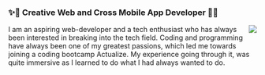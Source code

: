 ### ✨🐢 Creative Web and Cross Mobile App Developer 🚀✨

<img align="right" src="https://github-readme-stats.vercel.app/api?username=ahsanplusplus&show_icons=true&icon_color=0366d6&text_color=24292e&bg_color=ffffff&hide_title=true" />

I am an aspiring web-developer and a tech enthusiast who has always been interested in breaking into the tech field. Coding and programming have always been one of my greatest passions, which led me towards joining a coding bootcamp Actualize. My experience going through it, was quite immersive as I learned to do what I had always wanted to do.

